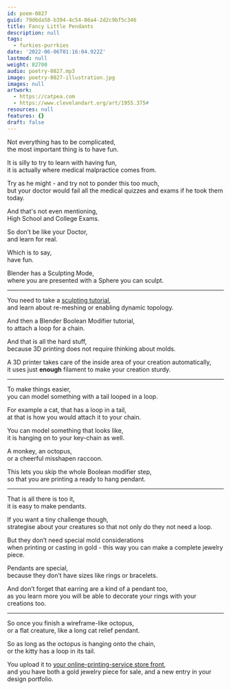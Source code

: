 ```yaml
---
id: poem-0827
guid: 79d6da58-b394-4c54-86a4-2d2c9bf5c346
title: Fancy Little Pendants
description: null
tags:
  - furkies-purrkies
date: '2022-06-06T01:16:04.922Z'
lastmod: null
weight: 82700
audio: poetry-0827.mp3
image: poetry-0827-illustration.jpg
images: null
artwork:
  - https://catpea.com
  - https://www.clevelandart.org/art/1955.375#
resources: null
features: {}
draft: false
---
```


Not everything has to be complicated,\
the most important thing is to have fun.

It is silly to try to learn with having fun,\
it is actually where medical malpractice comes from.

Try as he might - and try not to ponder this too much,\
but your doctor would fail all the medical quizzes and exams if he took them today.

And that's not even mentioning,\
High School and College Exams.

So don’t be like your Doctor,\
and learn for real.

Which is to say,\
have fun.

Blender has a Sculpting Mode,\
where you are presented with a Sphere you can sculpt.

---

You need to take a [sculpting tutorial](https://www.youtube.com/watch?v=qEB91bRkPXE),\
and learn about re-meshing or enabling dynamic topology.

And then a Blender Boolean Modifier tutorial,\
to attach a loop for a chain.

And that is all the hard stuff,\
because 3D printing does not require thinking about molds.

A 3D printer takes care of the inside area of your creation automatically,\
it uses just **enough** filament to make your creation sturdy.

---

To make things easier,\
you can model something with a tail looped in a loop.

For example a cat, that has a loop in a tail,\
at that is how you would attach it to your chain.

You can model something that looks like,\
it is hanging on to your key-chain as well.

A monkey, an octopus,\
or a cheerful misshapen raccoon.

This lets you skip the whole Boolean modifier step,\
so that you are printing a ready to hang pendant.

---

That is all there is too it,\
it is easy to make pendants.

If you want a tiny challenge though,\
strategise about your creatures so that not only do they not need a loop.

But they don’t need special mold considerations\
when printing or casting in gold - this way you can make a complete jewelry piece.

Pendants are special,\
because they don’t have sizes like rings or bracelets.

And don’t forget that earring are a kind of a pendant too,\
as you learn more you will be able to decorate your rings with your creations too.

---

So once you finish a wireframe-like octopus,\
or a flat creature, like a long cat relief pendant.

So as long as the octopus is hanging onto the chain,\
or the kitty has a loop in its tail.

You upload it to [your online-printing-service store front](https://www.youtube.com/results?search_query=Shapeways),\
and you have both a gold jewelry piece for sale, and a new entry in your design portfolio.
